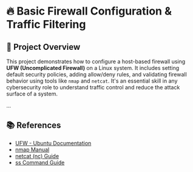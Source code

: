 # 🔥 Basic Firewall Configuration & Traffic Filtering

## 📌 Project Overview

This project demonstrates how to configure a host-based firewall using **UFW (Uncomplicated Firewall)** on a Linux system. It includes setting default security policies, adding allow/deny rules, and validating firewall behavior using tools like `nmap` and `netcat`. It's an essential skill in any cybersecurity role to understand traffic control and reduce the attack surface of a system.

...

## 📚 References

- [UFW - Ubuntu Documentation](https://help.ubuntu.com/community/UFW)
- [nmap Manual](https://nmap.org/book/man.html)
- [netcat (nc) Guide](https://linux.die.net/man/1/nc)
- [ss Command Guide](https://linux.die.net/man/8/ss)
